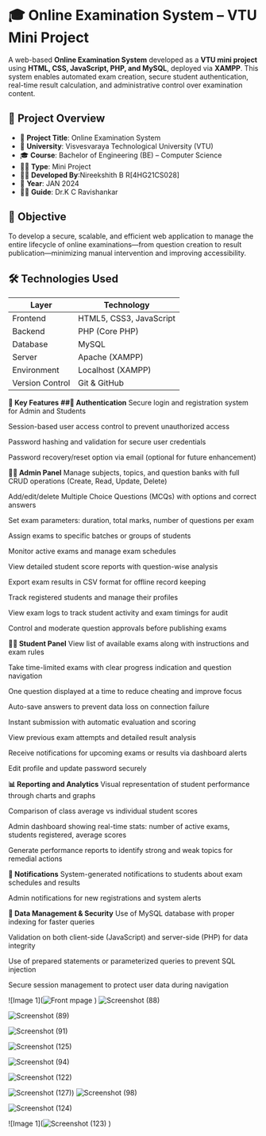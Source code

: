 # 🎓 Online Examination System – VTU Mini Project

A web-based **Online Examination System** developed as a **VTU mini project** using **HTML, CSS, JavaScript, PHP, and MySQL**, deployed via **XAMPP**. This system enables automated exam creation, secure student authentication, real-time result calculation, and administrative control over examination content.


## 📌 Project Overview

- 📁 **Project Title**: Online Examination System  
- 🏫 **University**: Visvesvaraya Technological University (VTU)  
- 🎓 **Course**: Bachelor of Engineering (BE) – Computer Science  
- 🧑‍💻 **Type**: Mini Project  
- 👨‍🎓 **Developed By**:Nireekshith B R[4HG21CS028] 
- 📅 **Year**: JAN 2024  
- 🧑‍🏫 **Guide**: Dr.K C Ravishankar



## 🚀 Objective

To develop a secure, scalable, and efficient web application to manage the entire lifecycle of online examinations—from question creation to result publication—minimizing manual intervention and improving accessibility.



## 🛠️ Technologies Used

| Layer        | Technology         |
|--------------|--------------------|
| Frontend     | HTML5, CSS3, JavaScript |
| Backend      | PHP (Core PHP)     |
| Database     | MySQL              |
| Server       | Apache (XAMPP)     |
| Environment  | Localhost (XAMPP)  |
| Version Control | Git & GitHub    |



**🎯 Key Features**
**##🔐 Authentication**
Secure login and registration system for Admin and Students

Session-based user access control to prevent unauthorized access

Password hashing and validation for secure user credentials

Password recovery/reset option via email (optional for future enhancement)

**🧑‍💼 Admin Panel**
Manage subjects, topics, and question banks with full CRUD operations (Create, Read, Update, Delete)

Add/edit/delete Multiple Choice Questions (MCQs) with options and correct answers

Set exam parameters: duration, total marks, number of questions per exam

Assign exams to specific batches or groups of students

Monitor active exams and manage exam schedules

View detailed student score reports with question-wise analysis

Export exam results in CSV format for offline record keeping

Track registered students and manage their profiles

View exam logs to track student activity and exam timings for audit

Control and moderate question approvals before publishing exams

**👨‍🎓 Student Panel**
View list of available exams along with instructions and exam rules

Take time-limited exams with clear progress indication and question navigation

One question displayed at a time to reduce cheating and improve focus

Auto-save answers to prevent data loss on connection failure

Instant submission with automatic evaluation and scoring

View previous exam attempts and detailed result analysis

Receive notifications for upcoming exams or results via dashboard alerts

Edit profile and update password securely

**📊 Reporting and Analytics**
Visual representation of student performance through charts and graphs

Comparison of class average vs individual student scores

Admin dashboard showing real-time stats: number of active exams, students registered, average scores

Generate performance reports to identify strong and weak topics for remedial actions

**🔔 Notifications**
System-generated notifications to students about exam schedules and results

Admin notifications for new registrations and system alerts

**💾 Data Management & Security**
Use of MySQL database with proper indexing for faster queries

Validation on both client-side (JavaScript) and server-side (PHP) for data integrity

Use of prepared statements or parameterized queries to prevent SQL injection

Secure session management to protect user data during navigation

![Image 1](![Front mpage](https://github.com/user-attachments/assets/b781d2eb-ccfa-4e68-98d2-af45219403c2)
)
![Screenshot (88)](https://github.com/user-attachments/assets/be65e66d-6071-4085-a8df-c865528dceca)

![Screenshot (89)](https://github.com/user-attachments/assets/7a529208-0fb5-414f-b2f8-671e5d794388)

![Screenshot (91)](https://github.com/user-attachments/assets/b485dee6-8300-41b8-8587-4ad4b6866e36)

![Screenshot (125)](https://github.com/user-attachments/assets/54304727-d881-46b4-a3af-a13e91ce38a3)

![Screenshot (94)](https://github.com/user-attachments/assets/9580df1b-9a84-4c82-bb3a-378f69ab28f6)



![Screenshot (122)](https://github.com/user-attachments/assets/fd0b5cea-87d4-484c-a5a9-eea03c089e70)

![Screenshot (127)](https://github.com/user-attachments/assets/560e90a1-68ea-4214-a132-a7e91a769d97))
![Screenshot (98)](https://github.com/user-attachments/assets/b085ae1d-cc27-484c-9363-99126b64aaa7)

![Screenshot (124)](https://github.com/user-attachments/assets/35a82b09-5992-4ab3-babf-36246e89d0e3)

![Image 1](![Screenshot (123)](https://github.com/user-attachments/assets/2217126c-458b-4e96-b9e5-d2d7c354e22f)
)
